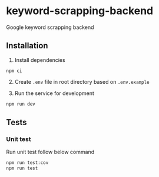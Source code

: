 # keyword-scrapping-backend

Google keyword scrapping backend

## Installation

1. Install dependencies

```shell
npm ci
```

2. Create `.env` file in root directory based on `.env.example`

3. Run the service for development

```bash
npm run dev
```

## Tests

### Unit test

Run unit test follow below command

```bash
npm run test:cov
npm run test
```
